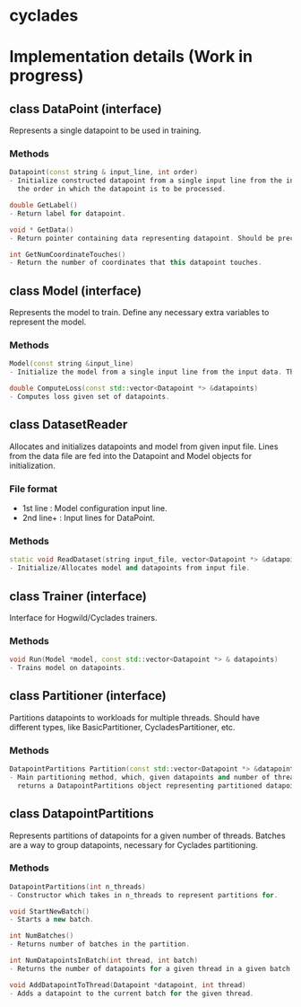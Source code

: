 # cyclades

# Implementation details (Work in progress)
## class DataPoint (interface)

Represents a single datapoint to be used in training.
### Methods
```c++
Datapoint(const string & input_line, int order)
- Initialize constructed datapoint from a single input line from the input data. Order represents
  the order in which the datapoint is to be processed.
```

```c++
double GetLabel()
- Return label for datapoint.
```

```c++
void * GetData()
- Return pointer containing data representing datapoint. Should be precomputed for efficiency.
```

```c++
int GetNumCoordinateTouches()
- Return the number of coordinates that this datapoint touches.
```

## class Model (interface)

Represents the model to train. Define any necessary extra variables to represent the model.
### Methods
```c++
Model(const string &input_line)
- Initialize the model from a single input line from the input data. This line should be the top line of the data file.
```

```c++
double ComputeLoss(const std::vector<Datapoint *> &datapoints)
- Computes loss given set of datapoints.
```

## class DatasetReader

Allocates and initializes datapoints and model from given input file. Lines from the data file
are fed into the Datapoint and Model objects for initialization.

### File format
- 1st line : Model configuration input line.
- 2nd line+ : Input lines for DataPoint.

### Methods
```c++
static void ReadDataset(string input_file, vector<Datapoint *> &datapoints, Model **model);
- Initialize/Allocates model and datapoints from input file.
```

## class Trainer (interface)

Interface for Hogwild/Cyclades trainers.
### Methods
```c++
void Run(Model *model, const std::vector<Datapoint *> & datapoints)
- Trains model on datapoints.
```

## class Partitioner (interface)

Partitions datapoints to workloads for multiple threads. Should have different types, like
BasicPartitioner, CycladesPartitioner, etc.
### Methods
```c++
DatapointPartitions Partition(const std::vector<Datapoint *> &datapoints, int n_threads)
- Main partitioning method, which, given datapoints and number of threads,
  returns a DatapointPartitions object representing partitioned datapoints for number of threads.
```

## class DatapointPartitions

Represents partitions of datapoints for a given number of threads.
Batches are a way to group datapoints, necessary for Cyclades partitioning.
### Methods
```c++
DatapointPartitions(int n_threads)
- Constructor which takes in n_threads to represent partitions for.
```

```c++
void StartNewBatch()
- Starts a new batch.
```

```c++
int NumBatches()
- Returns number of batches in the partition.
```

```c++
int NumDatapointsInBatch(int thread, int batch)
- Returns the number of datapoints for a given thread in a given batch.
```

```c++
void AddDatapointToThread(Datapoint *datapoint, int thread)
- Adds a datapoint to the current batch for the given thread.
```
